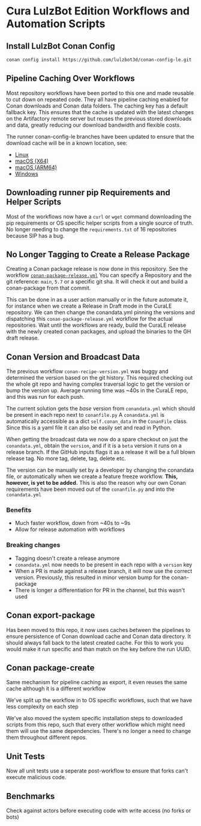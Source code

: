# Cura LulzBot Edition Workflows and Automation Scripts

## Install LulzBot Conan Config

```bash
conan config install https://github.com/lulzbot3d/conan-config-le.git
```

## Pipeline Caching Over Workflows

Most repository workflows have been ported to this one and made reusable to cut down on repeated code. They all have pipeline caching enabled for Conan downloads and Conan data folders. The caching key has a default fallback key. This ensures that the cache is updated with the latest changes on the Artifactory remote server but reuses the previous stored downloads and data, greatly reducing our download bandwidth and flexible costs.

The runner conan-config-le branches have been updated to ensure that the download cache will be in a known location, see:

- [Linux](https://github.com/lulzbot3d/conan-config-le/blob/runner/Linux/X64/conan.conf)
- [macOS \(X64\)](https://github.com/lulzbot3d/conan-config-le/blob/runner/macOS/X64/conan.conf)
- [macOS \(ARM64\)](https://github.com/lulzbot3d/conan-config-le/blob/runner/macOS/ARM64/conan.conf)
- [Windows](https://github.com/lulzbot3d/conan-config-le/blob/runner/Windows/X64/conan.conf)

## Downloading runner pip Requirements and Helper Scripts

Most of the workflows now have a `curl` or `wget` command downloading the pip requirements or OS specific helper scripts from a single source of truth. No longer needing to change the `requirements.txt` of 16 repositories because SIP has a bug.

## No Longer Tagging to Create a Release Package

Creating a Conan package release is now done in this repository. See the workflow [`conan-package-release.yml`](https://github.com/lulzbot3d/CuraLE_Workflows/actions/workflows/conan-package-release.yml) You can specify a Repository and the git reference: `main`, `5.7` or a specific git sha. It will check it out and build a conan-package from that commit.

This can be done in as a user action manually or in the future automate it, for instance when we create a Release in Draft mode in the CuraLE repository. We can then change the conandata.yml pinning the versions and dispatching this `conan-package-release.yml` workflow for the actual repositories. Wait until the workflows are ready, build the CuraLE release with the newly created conan packages, and upload the binaries to the GH draft release.

## Conan Version and Broadcast Data

The previous workflow `conan-recipe-version.yml` was buggy and determined the version based on the git history. This required checking out the whole git repo and having complex traversal logic to get the version or bump the version up. Average running time was ~40s in the CuraLE repo, and this was run for each push.

The current solution gets the _base_ version from `conandata.yml` which should be present in each repo next to `conanfile.py` A `conandata.yml` is automatically accessible as a dict `self.conan_data` in the `ConanFile` class. Since this is a yaml file it can also be easily set and read in Python.

When getting the broadcast data we now do a spare checkout on just the `conandata.yml`, obtain the `version`, and if it is a `beta` version it runs on a release branch. If the GitHub inputs flags it as a release it will be a full blown release tag. No more tag, delete, tag, delete etc.

The version can be manually set by a developer by changing the conandata file, or automatically when we create a feature freeze workflow. **This, however, is yet to be added.** This is also the reason why our own Conan requirements have been moved out of the `conanfile.py` and into the `conandata.yml`

### Benefits

- Much faster workflow, down from ~40s to ~9s
- Allow for release automation with workflows

### Breaking changes

- Tagging doesn't create a release anymore
- `conandata.yml` now needs to be present in each repo with a `version` key
- When a PR is made against a release branch, it will now use the correct version. Previously, this resulted in minor version bump for the conan-package
- There is longer a differentiation for PR in the channel, but this wasn't used

## Conan export-package

Has been moved to this repo, it now uses caches between the pipelines to ensure persistence of Conan download cache and Conan data directory. It should always fall back to the latest created cache. For this to work you would make it run specific and than match on the key before the run UUID.

## Conan package-create

Same mechanism for pipeline caching as export, it even reuses the same cache although it is a different workflow

We've split up the workflow in to OS specific workflows, such that we have less complexity on each step

We've also moved the system specific installation steps to downloaded scripts from this repo, such that every other workflow which might need them will use the same dependencies. There's no longer a need to change them throughout different repos.

## Unit Tests

Now all unit tests use a seperate post-workflow to ensure that forks can't execute malicious code.

## Benchmarks

Check against actors before executing code with write access (no forks or bots)
